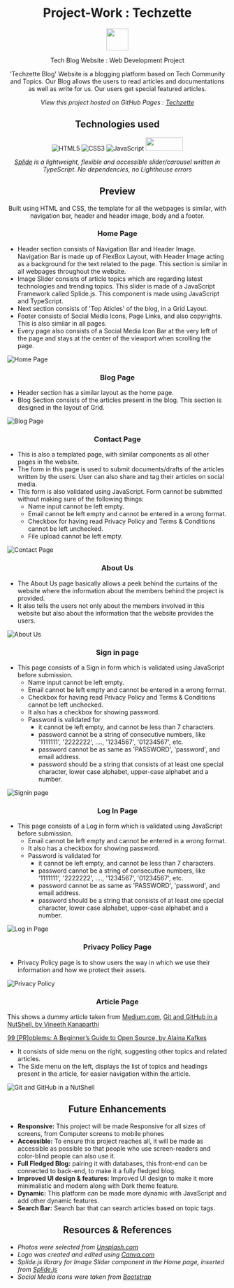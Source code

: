 <div align="center">
  
# Project-Work : Techzette
  
<img src="img/logo3.png" style="height: 50px; width: 50px; display: block; text-align: center;"/>

Tech Blog Website : Web Development Project

'Techzette Blog' Website is a blogging platform based on Tech Community and Topics. Our Blog allows the users to read articles and documentations as well as write for us. Our users get special featured articles. 

*View this project hosted on GitHub Pages : [Techzette](https://swatiaf.github.io/techzette-blog/)*

## Technologies used
![HTML5](https://img.shields.io/badge/HTML5-E34F26?style=for-the-badge&logo=html5&logoColor=white)
![CSS3](https://img.shields.io/badge/CSS3-1572B6?style=for-the-badge&logo=css3&logoColor=white)
![JavaScript](https://img.shields.io/badge/JavaScript-323330?style=for-the-badge&logo=javascript&logoColor=F7DF1E)
<img src="img/splide.PNG" style="height: 30px; width: 85px;"/>
  
*[Splide](https://splidejs.com/) is a lightweight, flexible and accessible slider/carousel written in TypeScript. No dependencies, no Lighthouse errors*

</div>

<div align="center">
  
## Preview

Built using HTML and CSS, the template for all the webpages is similar, with navigation bar, header and header image, body and a footer.
  
</div>

<div align="center">
  
### Home Page 
  
</div>

- Header section consists of Navigation Bar and Header Image. Navigation Bar is made up of FlexBox Layout, with Header Image acting as a background for the text related to the 
page. This section is similar in all webpages throughout the website.
- Image Slider consists of article topics which are regarding latest technologies and trending topics. This slider is made of a JavaScript Framework called Splide.js. This component is made using JavaScript and TypeScript. 
- Next section consists of 'Top Aticles' of the blog, in a Grid Layout.
- Footer consists of Social Media Icons, Page Links, and also copyrights. This is also similar in all pages.
- Every page also consists of a Social Media Icon Bar at the very left of the page and stays at the center of the viewport when scrolling the page.

![Home Page](img/home.png)

<div align="center">
  
### Blog Page
  
</div>

- Header section has a similar layout as the home page.
- Blog Section consists of the articles present in the blog. This section is designed in the layout of Grid.

![Blog Page](img/blogpage.png)

<div align="center">
  
### Contact Page
  
</div>

- This is also a templated page, with similar components as all other pages in the website.
- The form in this page is used to submit documents/drafts of the articles written by the users. User can also share and tag their articles on social media.
- This form is also validated using JavaScript. Form cannot be submitted without making sure of the following things: 
  - Name input cannot be left empty.
  - Email cannot be left empty and cannot be entered in a wrong format.
  - Checkbox for having read Privacy Policy and Terms & Conditions cannot be left unchecked.
  - File upload cannot be left empty.

![Contact Page](img/contact.png)

<div align="center">
  
### About Us
  
</div>

- The About Us page basically allows a peek behind the curtains of the website where the information about the members behind the project is provided. 
- It also tells the users not only about the members involved in this website but also about the information that the website provides the users.

![About Us](img/about.png)

<div align="center">
  
### Sign in page

</div>

- This page consists of a Sign in form which is validated using JavaScript before submission. 
  - Name input cannot be left empty.
  - Email cannot be left empty and cannot be entered in a wrong format.
  - Checkbox for having read Privacy Policy and Terms & Conditions cannot be left unchecked.
  - It also has a checkbox for showing password.
  - Password is validated for 
    - it cannot be left empty, and cannot be less than 7 characters.
    - password cannot be a string of consecutive numbers, like '1111111', '2222222', ...., '1234567', '01234567', etc.
    - password cannot be as same as 'PASSWORD', 'password', and email address.
    - password should be a string that consists of at least one special character, lower case alphabet, upper-case alphabet and a number.

![Signin page](img/signin.png)

<div align="center">
  
### Log In Page
  
</div>

- This page consists of a Log in form which is validated using JavaScript before submission. 
  - Email cannot be left empty and cannot be entered in a wrong format.
  - It also has a checkbox for showing password.
  - Password is validated for 
    - it cannot be left empty, and cannot be less than 7 characters.
    - password cannot be a string of consecutive numbers, like '1111111', '2222222', ...., '1234567', '01234567', etc.
    - password cannot be as same as 'PASSWORD', 'password', and email address.
    - password should be a string that consists of at least one special character, lower case alphabet, upper-case alphabet and a number.
   
![Log in Page](img/log.png)

<div align="center">
  
### Privacy Policy Page
  
</div>

- Privacy Policy page is to show users the way in which we use their information and how we protect their assets.

![Privacy Policy](img/policy.png)

<div align="center">
  
### Article Page
  
</div>

This shows a dummy article taken from [Medium.com](https://medium.com), [Git and GitHub in a NutShell, by Vineeth Kanaparthi](https://medium.com/codeburst/git-and-github-in-a-nutshell-b0a3cc06458f)

[99 [PR]oblems: A Beginner’s Guide to Open Source, by Alaina Kafkes](https://medium.com/clarifai-champions/99-pr-oblems-a-beginners-guide-to-open-source-abc1b867385a)

- It consists of side menu on the right, suggesting other topics and related articles.
- The Side menu on the left, displays the list of topics and headings present in the article, for easier navigation within the article.

![Git and GitHub in a NutShell](img/article.png)

<div align="center">
  
## Future Enhancements
  
</div>

- **Responsive:** This project will be made Responsive for all sizes of screens, from Computer screens to mobile phones
- **Accessible:** To ensure this project reaches all, it will be made as accessible as possible so that people who use screen-readers and color-blind people can also use it.
- **Full Fledged Blog:** pairing it with databases, this front-end can be connected to back-end, to make it a fully fledged blog.
- **Improved UI design & features:** Improved UI design to make it more minimalistic and modern along with Dark theme feature.
- **Dynamic:** This platform can be made more dynamic with JavaScript and add other dynamic features.
- **Search Bar:** Search bar that can search articles based on topic tags.

<div align="center">
  
## Resources & References
  
</div>

- *Photos were selected from [Unsplash.com](https://unsplash.com)*
- *Logo was created and edited using [Canva.com](https://www.canva.com)*
- *Splide.js library for Image Slider component in the Home page, inserted from [Splide.js](https://splidejs.com)*
- *Social Media icons were taken from [Bootstrap](https://getbootstrap.com)*


